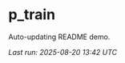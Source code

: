 # p_train

Auto-updating README demo.

<!--START_SECTION:status-->
_Last run: 2025-08-20 13:42 UTC_
<!--END_SECTION:status-->


















